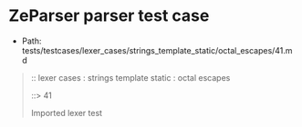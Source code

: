 # ZeParser parser test case

- Path: tests/testcases/lexer_cases/strings_template_static/octal_escapes/41.md

> :: lexer cases : strings template static : octal escapes
>
> ::> 41
>
> Imported lexer test
>
> <template pure> ZeroToThreeOctalDigit [lookahead @{x2209}@ OctalDigit] (end of string)

## Input

`````js
`\30`
`````

## Output

_Note: the whole output block is auto-generated. Manual changes will be overwritten!_

Below follow outputs in four parsing modes: sloppy mode, strict mode script goal, module goal, web compat mode (always sloppy).

Note that the output parts are auto-generated by the test runner to reflect actual result.

### Sloppy mode

Parsed with script goal and as if the code did not start with strict mode header.

`````
throws: Parser error!
  Template contained an illegal escape

`\30`
^------- error
`````

### Strict mode

Parsed with script goal but as if it was starting with `"use strict"` at the top.

_Output same as sloppy mode._

### Module goal

Parsed with the module goal.

_Output same as sloppy mode._

### Web compat mode

Parsed in sloppy script mode but with the web compat flag enabled.

_Output same as sloppy mode._
